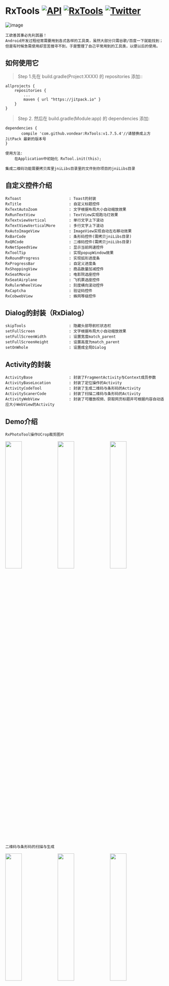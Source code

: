 # RxTools [![API](https://img.shields.io/badge/API-14%2B-blue.svg?style=flat)](https://android-arsenal.com/api?level=14)  [![RxTools](https://jitpack.io/v/vondear/RxTools.svg)](https://jitpack.io/#vondear/RxTools)  [![Twitter](https://img.shields.io/badge/Gradle-2.3.3-blue.svg)](https://github.com/jiangzehui/polygonsview)![image](https://github.com/vondear/RxTools/raw/master/miku.png)    工欲善其事必先利其器！    Android开发过程经常需要用到各式各样的工具类，虽然大部分只需谷歌/百度一下就能找到；    但是有时候急需使用却苦苦搜寻不到，于是整理了自己平常用到的工具类，以便以后的使用。## 如何使用它> Step 1.先在 build.gradle(Project:XXXX) 的 repositories 添加::	allprojects {		repositories {			...			maven { url "https://jitpack.io" }		}	}> Step 2. 然后在 build.gradle(Module:app) 的 dependencies 添加:	dependencies {	       compile 'com.github.vondear:RxTools:v1.7.5.4'//请替换成上方 JitPack 最新的版本号	}    使用方法:         在Application中初始化 RxTool.init(this);            集成二维码功能需要拷贝库里jniLibs目录里的文件到你项目的jniLibs目录## 自定义控件介绍    RxToast                     : Toast的封装    RxTitle                     : 自定义标题控件    RxTextAutoZoom              : 文字根据布局大小自动缩放效果    RxRunTextView               : TextView实现跑马灯效果    RxTextviewVertical          : 单行文字上下滚动    RxTextViewVerticalMore      : 多行文字上下滚动    RxAutoImageView             : ImageView实现自动左右移动效果    RxBarCode                   : 条形码控件(需拷贝jniLibs目录)    RxQRCode                    : 二维码控件(需拷贝jniLibs目录)    RxNetSpeedView              : 显示当前网速控件    RxToolTip                   : 实现popupWindow效果    RxRoundProgress             : 实现弧形进度条    RxProgressBar               : 自定义进度条    RxShoppingView              : 商品数量加减控件    RxSeatMovie                 : 电影院选座控件    RxSeatAirplane              : 飞机票选座控件    RxRulerWheelView            : 刻度横向滚动控件    RxCaptcha                   : 验证码控件    RxCobwebView                : 蛛网等级控件    ## Dialog的封装（RxDialog）    skipTools                   : 隐藏头部导航栏状态栏    setFullScreen               : 文字根据布局大小自动缩放效果    setFullScreenWidth          : 设置宽度match_parent    setFullScreenHeight         : 设置高度为match_parent    setOnWhole                  : 设置成全局Dialog## Activity的封装    ActivityBase                : 封装了FragmentActivity与Context成员参数    ActivityBaseLocation        : 封装了定位操作的Activity    ActivityCodeTool            : 封装了生成二维码与条形码的Activity    ActivityScanerCode          : 封装了扫描二维码与条形码的Activity    ActivityWebView             : 封装了可播放视频、获取网页标题并可根据内容自动适应大小WebView的Activity## Demo介绍```RxPhotoTool操作UCrop裁剪图片```<img src="screenshot/screenshot_1.jpg" width="32%"> <img src="screenshot/screenshot_8.jpg" width="32%"> <img src="screenshot/screenshot_9.jpg" width="32%">```二维码与条形码的扫描与生成```<img src="screenshot/screenshot_2.jpg" width="32%">  <img src="screenshot/screenshot_3.jpg" width="32%"> <img src="screenshot/screenshot_10.jpg" width="32%"> ```常用的Dialog展示```<img src="screenshot/screenshot_5.png" width="32%"> <img src="screenshot/screenshot_6.png" width="32%"> <img src="screenshot/screenshot_7.png" width="32%"><img src="screenshot/screenshot_11.png" width="32%"> <img src="screenshot/screenshot_12.png" width="32%"> <img src="screenshot/screenshot_13.png" width="32%">```其他功能展示```<img src="screenshot/screenshot_4.jpg" width="32%"> <img src="screenshot/screenshot_14.png" width="32%"> <img src="screenshot/screenshot_15.png" width="32%"><img src="screenshot/screenshot_16.png" width="32%"> <img src="screenshot/screenshot_17.png" width="32%"> <img src="screenshot/screenshot_18.png" width="32%">## 功能模块介绍> 常用功能 -> RxTool.java    hideKeyboard                : 点击隐藏软键盘    countDown                   : 倒计时(获取验证码倒计时)    showToast                   : 封装了Toast的方法    fixListViewHeight           : 手动计算出listView的高度，但是不再具有滚动效果    createQRImage               : 生成二维码    drawLinecode                : 生成条形码    Md5                         : 生成MD5加密32位字符串    delayToDo                   : 延时操作    isFastClick                 : 是否快速点击    setEdTwoDecimal             : EditText 首位小数点自动加零，最多两位小数    setEditNumberPrefix         : EditText 前缀自动补零> Activity相关 ->RxActivityTool    addActivity                 : 添加Activity 到栈    currentActivity             : 获取当前的Activity（堆栈中最后一个压入的)    finishActivity              : 结束当前Activity（堆栈中最后一个压入的）    finishAllActivity           : 结束所有的Activity    AppExit                     : 退出当前APP    getActivityStack            : 获取Activity栈    单个Activity操作    isExistActivity             : 判断是否存在指定Activity    launchActivity              : 打开指定的Activity    skipActivity                : 跳转到指定Activity    skipActivityAndFinish       : 跳转到指定Activity并关闭当前Activity    skipActivityAndFinishAll    : 跳转后Finish之前所有的Activity    skipActivityForResult       : activityForResult封装    getLauncherActivity         : 获取launcher activity> 动画相关 ->RxAnimationTool    animationColorGradient      : 颜色渐变动画    cardFilpAnimation           : 卡片翻转动画    zoomIn                      : 缩小动画    zoomOut                     : 放大动画> 应用相关 ->RxAppTool    InstallAPK                  : 安装APK    installApp                  : 安装App（支持7.0）    installAppSilent            : 静默安装App    uninstallApp                : 卸载App    uninstallAppSilent          : 静默卸载App    isAppRoot                   : 判断App是否有root权限    launchApp                   : 打开App    getAppPackageName           : 获取App包名    getAppDetailsSettings       : 获取App具体设置    getAppName                  : 获取App名称    getAppIcon                  : 获取App图标    getAppPath                  : 获取App路径    getAppVersionName           : 获取App版本号    getAppVersionCode           : 获取App版本码    isSystemApp                 : 判断App是否是系统应用    isAppDebug                  : 判断App是否是Debug版本    getAppSignature             : 获取App签名    getAppSignatureSHA1         : 获取应用签名的的SHA1值    isInstallApp                : 判断App是否安装    getAppInfo                  : 获取当前App信息    getBean                     : 得到AppInfo的Bean    getAllAppsInfo              : 获取所有已安装App信息    isAppBackground             : 判断当前App处于前台还是后台> 状态栏相关 -> RxBarTool.java    setTransparentStatusBar     : 设置透明状态栏(api大于19方可使用)    hideStatusBar               : 隐藏状态栏    noTitle                     : 隐藏Title    FLAG_FULLSCREEN             : 设置全屏    getStatusBarHeight          : 获取状态栏高度    isStatusBarExists           : 判断状态栏是否存在    getActionBarHeight          : 获取ActionBar高度    showNotificationBar         : 显示通知栏    hideNotificationBar         : 隐藏通知栏    invokePanels                : 反射唤醒通知栏> 广播工具类 ->RxBroadcastTool    BroadcastReceiverNetWork    : 监听网络状态改变的广播    initRegisterReceiverNetWork : 注册监听网络状态的广播> 摄像机相关 -> RxCameraTool.java    openFlashLight              : 打开闪光灯    closeFlashLight             : 关闭闪光灯> 剪贴板相关 -> RxClipboardTool.java    copyText                    : 复制文本到剪贴板    getText                     : 获取剪贴板的文本    copyUri                     : 复制uri到剪贴板    getUri                      : 获取剪贴板的uri    copyIntent                  : 复制意图到剪贴板    getIntent                   : 获取剪贴板的意图> 常量相关 -> RxConstTool.java    存储相关常量    BYTE                        : Byte与Byte的倍数    KB                          : KB与Byte的倍数    MB                          : MB与Byte的倍数    GB                          : GB与Byte的倍数    时间相关常量    MSEC                        : 毫秒与毫秒的倍数    SEC                         : 秒与毫秒的倍数    MIN                         : 分与毫秒的倍数    HOUR                        : 时与毫秒的倍数    DAY                         : 天与毫秒的倍数    正则相关常量    REGEX_MOBILE_SIMPLE         : 手机号（简单）    REGEX_MOBILE_EXACT          : 手机号（精确）    REGEX_TEL                   : 电话号码    REGEX_IDCARD15              : 身份证号码15位    REGEX_IDCARD18              : 身份证号码18位    REGEX_EMAIL                 : 邮箱    REGEX_URL                   : URL    REGEX_CHZ                   : 汉字    REGEX_USERNAME              : 用户名，取值范围为a-z,A-Z,0-9,"_",汉字，不能以"_"结尾,用户名必须是6-20位    REGEX_DATE                  : yyyy-MM-dd格式的日期校验，已考虑平闰年    REGEX_IP                    : IP地址> 数据处理相关 -> RxDataTool.java    数据的判断    isNullString                : 判断字符串是否为空 为空即true    isEmpty                     : 判断对象是否为空 为空即true    isInteger                   : 判断字符串是否是整数    isDouble                    : 判断字符串是否是浮点数    isNumber                    : 判断字符串是否是数字    getAstro                    : 根据日期判断星座    数据的转换    stringToInt                 : 字符串转换成整数 ,转换失败将会 return 0;    stringToLong                : 字符串转换成long ,转换失败将会 return 0;    stringToDouble              : 字符串转换成double ,转换失败将会 return 0;    simpleDateFormat            : 将date转换成format格式的日期    Date2Timestamp              :  将日期字符串 按照 指定的格式 转换成 DATE    getDate                     : 时间戳  转换成 指定格式的日期    string2Timestamp            : 将 yyyy年MM月dd日 转换成 时间戳    getCurrentDateTime          : 获取当前日期时间 / 得到今天的日期    getYestoryDate              : 得到昨天的日期    formatTime                  : 视频时间 转换成 "mm:ss"    formatSeconds               : "mm:ss" 转换成 视频时间    getDaysByYearMonth          : 根据年 月 获取对应的月份 天数    StringToInputStream         : 字符串转InputStream    upperFirstLetter            : 首字母大写    lowerFirstLetter            : 首字母小写    reverse                     : 反转字符串    toDBC                       : 转化为半角字符    toSBC                       : 转化为全角字符    oneCn2ASCII                 : 单个汉字转成ASCII码    oneCn2PY                    : 单个汉字转成拼音    getPYFirstLetter            : 获得第一个汉字首字母    cn2PY                       : 中文转拼音    bytes2HexString             : byteArr转hexString    hexString2Bytes             : hexString转byteArr    hex2Dec                     : hexChar转int    chars2Bytes                 : charArr转byteArr    bytes2Chars                 : byteArr转charArr    byte2Size                   : 字节数转以unit为单位的size    size2Byte                   : 以unit为单位的size转字节数    byte2FitSize                : 字节数转合适大小    input2OutputStream          : inputStream转outputStream    output2InputStream          : outputStream转inputStream    inputStream2Bytes           : inputStream转byteArr    bytes2InputStream           : byteArr转inputStream    outputStream2Bytes          : outputStream转byteArr    bytes2OutputStream          : outputStream转byteArr    inputStream2String          : inputStream转string按编码    string2InputStream          : string转inputStream按编码    outputStream2String         : outputStream转string按编码    string2OutputStream         : string转outputStream按编码 > 设备工具类 -> RxDeviceTool.java    屏幕相关    getScreenHeight             : 得到屏幕的高    getScreenWidth              : 得到屏幕的宽    getScreenWidths             : 得到设备屏幕的宽度    getScreenHeights            : 得到设备屏幕的高度    getScreenDensity            : 得到设备的密度    setLandscape                : 设置屏幕为横屏    setPortrait                 : 设置屏幕为竖屏    isLandscape                 : 判断是否横屏    isPortrait                  : 判断是否竖屏    getScreenRotation           : 获取屏幕旋转角度    captureWithStatusBar        : 获取当前屏幕截图，包含状态栏    captureWithoutStatusBar     : 获取当前屏幕截图，不包含状态栏    getDisplayMetrics           : 获取DisplayMetrics对象    isScreenLock                : 判断是否锁屏    硬件信息相关    getUniqueSerialNumber       : 获取手机唯一标识序列号    getIMEI                     : 获取设备的IMEI    getIMSI                     : 获取设备的IMSI    getDeviceSoftwareVersion    : 获取设备的软件版本号    getLine1Number              : 获取手机号    getNetworkCountryIso        : 获取ISO标准的国家码，即国际长途区号    getNetworkOperator          : 获取设备的 MCC + MNC    getNetworkOperatorName      : 获取(当前已注册的用户)的名字    getNetworkType              : 获取当前使用的网络类型    getPhoneType                : 获取手机类型    getSimCountryIso            : 获取SIM卡的国家码    getSimOperator              : 获取SIM卡提供的移动国家码和移动网络码.5或6位的十进制数字    getSimOperatorName          : 获取服务商名称    getSimSerialNumber          : 获取SIM卡的序列号    getSimState                 : 获取SIM的状态信息    getSubscriberId             : 获取唯一的用户ID    getVoiceMailNumber          : 获取语音邮件号码    getAndroid_id               : 获取ANDROID ID    getBuildBrandModel          : 获取设备型号，如MI2SC    getBuildBrand               : 获取设备品牌名称    getBuildMANUFACTURER        : 获取设备厂商，如Xiaomi    getSerialNumber             : 获取序列号    getAppVersionNo             : 获取App版本号    getAppVersionName           : 获取App版本名称    checkPermission             : 检查权限    getDeviceInfo               : 获取设备信息    ThroughArray                : 遍历LOG输出HashMap    getMacAddress               : 获取设备MAC地址    手机操作相关    isPhone                     : 判断设备是否是手机    getPhoneStatus              : 获取手机状态信息    dial                        : 跳至填充好phoneNumber的拨号界面    callPhone                   : 拨打电话    sendSms                     : 发送短信    getAllContactInfo           : 获取手机联系人    getContantNum               : 打开手机联系人界面点击联系人后便获取该号码    getAllSMS                   : 获取手机短信并保存到xml中> 编码解码相关工具类 -> RxEncodeTool.java    urlEncode                   : URL编码    urlDecode                   : URL解码    base64Encode                : Base64编码    base64Encode2String         : Base64编码    base64Decode                : Base64解码    base64UrlSafeEncode         : Base64URL安全编码    htmlEncode                  : Html编码    htmlDecode                  : Html解码> 加密解密相关的工具类 -> RxEncryptTool.java    哈希加密相关    encryptMD2ToString          : MD2加密    encryptMD2                  : MD2加密    encryptMD5ToString          : MD5加密    encryptMD5                  : MD5加密    encryptMD5File2String       : MD5加密文件    encryptMD5File              : MD5加密文件    encryptSHA1ToString         : SHA1加密    encryptSHA1                 : SHA1加密    encryptSHA224ToString       : SHA224加密    encryptSHA224               : SHA224加密    encryptSHA256ToString       : SHA256加密    encryptSHA256               : SHA256加密    encryptSHA384ToString       : SHA384加密    encryptSHA384               : SHA384加密    encryptSHA512ToString       : SHA512加密    encryptSHA512               : SHA512加密    encryptAlgorithm            : 对data进行algorithm算法加密    DES加密相关    DESTemplet                  : DES加密    encryptDES                  : DES加密    encryptDES2Base64           : DES加密后转为Base64编码    encryptDES2HexString        : DES加密后转为16进制    decryptBase64DES            : DES解密Base64编码密文    decryptHexStringDES         : DES解密16进制密文    decryptDES                  : DES解密    3DES加密相关    encrypt3DES2Base64          : 3DES加密后转为Base64编码    encrypt3DES2HexString       : 3DES加密后转为16进制    encrypt3DES                 : 3DES加密    decryptBase64_3DES          : 3DES解密Base64编码密文    decryptHexString3DES        : 3DES解密16进制密文    decrypt3DES                 : 3DES解密    AES加密相关    encryptAES2Base64           : AES加密后转为Base64编码    encryptAES2HexString        : AES加密后转为16进制    encryptAES                  : AES加密    decryptBase64AES            : AES解密Base64编码密文    decryptHexStringAES         : AES解密16进制密文    decryptAES                  : AES解密> 图片信息操作相关 -> RxExifTool.java    writeLatLonIntoJpeg         : 将经纬度信息写入JPEG图片文件里> 文件操作相关 -> RxFileTool.java    SD卡操作    getRootPath                 : 得到SD卡根目录    getCecheFolder              : 获取本应用图片缓存目录    isSDCardEnable              : 判断SD卡是否打开    getSDCardPath               : 获取SD卡路径    getDataPath                 : 获取SD卡Data路径    getFreeSpace                : 获取SD卡剩余空间    sdCardIsAvailable           : SD卡是否可用    fileExists                  : 文件或者文件夹是否存在    delAllFile                  : 删除指定文件夹下所有文件, 不保留文件夹.    copy                        : 文件复制(文件路径)    copyFile                    : 复制文件(文件/InputStream流)    copyFolder                  : 复制整个文件夹内    renameFile                  : 重命名文件    getSDCardAvailaleSize       : 获取磁盘可用空间    getDirSize                  : 获取某个目录可用大小    getFileAllSize              : 获取文件或者文件夹大小    initFile                    : 创建一个文件    initDirectory               : 创建一个文件夹    saveFile                    : 保存InputStream流到文件    saveFileUTF8                : 用UTF8保存一个文件    getFileUTF8                 : 用UTF8读取一个文件    getFileIntent               : 得到一个文件Intent    getDiskCacheDir             : 获取缓存目录    getDiskFileDir              : 获取缓存视频文件目录    mergeFiles                  : 多个文件拼接合并    getNativeM3u                : 将在线的m3u8替换成本地的m3u8    write                       : 将字符串 保存成 文件    TextToFile                  : 传入文件名以及字符串, 将字符串信息保存到文件中    GetAllFileName              : 获取 搜索的路径 下的 所有 后缀 的文件    readFileByLines             : 以行为单位读取文件，常用于读面向行的格式化文件    getFileByPath               : 根据文件路径获取文件    isFileExists                : 判断文件是否存在    isDir                       : 判断是否是目录    isFile                      : 判断是否是文件    createOrExistsDir           : 判断目录是否存在，不存在则判断是否创建成功    createOrExistsFile          : 判断文件是否存在，不存在则判断是否创建成功    createFileByDeleteOldFile   : 判断文件是否存在，存在则在创建之前删除    copyOrMoveDir               : 复制或移动目录    copyOrMoveFile              : 复制或移动文件    copyDir                     : 复制目录    copyFile                    : 复制文件    moveDir                     : 移动目录    moveFile                    : 移动文件    deleteDir                   : 删除目录    deleteFile                  : 删除文件    listFilesInDir              : 获取目录下所有文件    listFilesInDirWithFilter    : 获取目录下所有后缀名为suffix的文件    searchFileInDir             : 获取目录下指定文件名的文件包括子目录    writeFileFromIS             : 将输入流写入文件    writeFileFromString         : 将字符串写入文件    readFile2List               : 指定编码按行读取文件到List    readFile2String             : 指定编码按行读取文件到字符串中    readFile2Bytes              : 指定编码按行读取文件到字符数组中    getFileCharsetSimple        : 简单获取文件编码格式    getFileLines                : 获取文件行数    getFileSize                 : 获取文件大小    getFileMD5                  : 获取文件的MD5校验码    closeIO                     : 关闭IO    getDirName                  : 获取全路径中的最长目录    getFileName                 : 获取全路径中的文件名    getFileNameNoExtension      : 获取全路径中的不带拓展名的文件名    getFileExtension            : 获取全路径中的文件拓展名    清除数据    cleanInternalCache          : 清除内部缓存    cleanInternalFiles          : 清除内部文件    cleanInternalDbs            : 清除内部数据库    cleanInternalDbByName       : 根据名称清除数据库    cleanInternalSP             : 清除内部SP    cleanExternalCache          : 清除外部缓存    cleanCustomCache            : 清除自定义目录下的文件> Fragment操作相关 -> RxFragmentTool.java    showFragment                : 显示当前Fragment> 图像操作相关 -> RxImageTool.java    单位转换    dp2px                       : dp转px    dip2px                      : dip转px    px2dp                       : px转dp    px2dip                      : px转dip    sp2px                       : sp转px    px2sp                       : px转sp        图片处理相关    bitmap2Bytes                : bitmap转byteArr    bytes2Bitmap                : byteArr转bitmap    drawable2Bitmap             : drawable转bitmap    bitmap2Drawable             : bitmap转drawable    drawable2Bytes              : drawable转byteArr    bytes2Drawable              : byteArr转drawable    calculateInSampleSize       : 计算采样大小    getBitmap                   : 从文件/InputStream流/resId中获取bitmap    scale                       : 缩放图片    clip                        : 裁剪图片    skew                        : 倾斜图片    rotate                      : 旋转图片    getRotateDegree             : 获取图片旋转角度    toRound                     : 转为圆形图片    toRoundCorner               : 转为圆角图片    fastBlur                    : 快速模糊    renderScriptBlur            : renderScript模糊图片(API大于17)    stackBlur                   : stack模糊图片    addFrame                    : 添加颜色边框    addReflection               : 添加倒影    addTextWatermark            : 添加文字水印    addImageWatermark           : 添加图片水印    toAlpha                     : 转为alpha位图    toGray                      : 转为灰度图片    save                        : 保存图片    isImage                     : 根据文件名判断文件是否为图片    getImageType                : 获取图片类型        图片压缩有关    compressByScale             : 按缩放压缩    compressByQuality           : 按质量压缩    compressBySampleSize        : 按采样大小压缩        GetLocalOrNetBitmap         : 得到本地或者网络上的bitmap    getColorByInt               : 将16进制的颜色转化成10进制    FilpAnimation               : 界面翻转动画> Intent相关 -> RxIntentTool.java    getInstallAppIntent         : 获取安装App(支持7.0)的意图    getUninstallAppIntent       : 获取卸载App的意图    getLaunchAppItent           : 获取打开App的意图    getAppInfoIntent            : 获取App信息的意图    getShareInfoIntent          : 获取App信息分享的意图    getIntentByPackageName      : 根据包名获取意图    getComponentNameIntent      : 获取其他应用的Intent> 键盘相关 -> RxKeyboardTool.java    hideSoftInput               : 动态隐藏软键盘    showSoftInput               : 动态显示软键盘    toggleSoftInput             : 切换键盘显示与否状态> 定位相关 -> RxLocationTool.java    isGpsEnabled                : 判断Gps是否可用    isLocationEnabled           : 判断定位是否可用    openGpsSettings             : 打开Gps设置界面    registerLocation            : 注册Location    unRegisterLocation          : 注销Location    getAddress                  : 根据经纬度获取地理位置    getCountryName              : 根据经纬度获取所在国家    getLocality                 : 根据经纬度获取所在地    getStreet                   : 根据经纬度获取所在街道    gpsToDegree                 : GPS坐标 转换成 角度(例如 113.202222 转换成 113°12′8″)    GPS84ToGCJ02                : 国际 GPS84 坐标系 转换成 [国测局坐标系] 火星坐标系 (GCJ-02)    GCJ02ToGPS84                : [国测局坐标系] 火星坐标系 (GCJ-02) 转换成 国际 GPS84 坐标系    GCJ02ToBD09                 : 火星坐标系 (GCJ-02) 转换成 百度坐标系 (BD-09)    BD09ToGCJ02                 : 百度坐标系 (BD-09) 转换成 火星坐标系 (GCJ-02)    BD09ToGPS84                 : 百度坐标系 (BD-09) 转换成 国际 GPS84 坐标系    outOfChina                  : 判断经纬度是否在中国范围内> 网络相关 -> RxNetTool.java    ping                        : 判断是否有外网连接    isWifiEnabled               : 判断WIFI是否打开    is3rd                       : 判断是否为3G网络    isWifi                      : 判断网络连接方式是否为WIFI    isNetworkAvailable          : 判断网络连接是否可用    isGpsEnabled                : GPS是否打开    getNetWork                  : 获取当前网络状态    openWirelessSettings        : 打开网络设置界面    getActiveNetworkInfo        : 获取活动网络信息    isAvailable                 : 判断网络是否可用    isConnected                 : 判断网络是否连接    is4G                        : 判断网络是否是4G    isWifiConnected             : 判断wifi是否连接状态    getNetworkOperatorName      : 获取移动网络运营商名称    getPhoneType                : 获取移动终端类型    getNetWorkType              : 获取当前的网络类型    getNetWorkTypeName          : 获取当前的网络类型名称> 权限请求操作工具类 -> RxPermissionsTool.java    addPermission               : 添加权限    initPermission              : 请求权限> 图片获取相关 -> RxPhotoTool.java    openCameraImage             : 调用系统相机    openLocalImage              : 调用系统相册    cropImage                   : 裁剪图片    createImagePathUri          : 创建一条图片地址uri,用于保存拍照后的照片    getRealFilePath             : 获取图片uri的真实文件地址> 拍照相关 -> RxPictureTool.java    getOpenCameraIntent         : 获取打开照程序界面的Intent    getImagePickerIntent        : 获取[跳转至相册选择界面,并跳转至裁剪界面，可以指定是否缩放裁剪区域]的Intent    getCameraIntent             : 获取[跳转至相册选择界面,并跳转至裁剪界面，默认可缩放裁剪区域]的Intent    getCropImageIntent          : 获取[跳转至裁剪界面]的Intent    getChoosedImage             : 获得选中相册的图片    getChoosedImagePath         : 获得选中相册的图片路径    getTakePictureFile          : 获取拍照之后的照片文件（JPG格式）> 进程相关 -> RxProcessTool.java    getForegroundProcessName    : 获取前台线程包名    getAllBackgroundProcesses   : 获取后台服务进程    killAllBackgroundProcesses  : 杀死所有后台服务进程    killBackgroundProcesses     : 杀死后台服务进程> 正则判断相关 -> RxRegTool.java    正则判断    isMobile                    : 判断是否为真实手机号    isMobileSimple              : 验证手机号（简单）    isMobileExact               : 验证手机号（精确）    isTel                       : 验证电话号码    isBankCard                  : 验证银卡卡号    validateIdCard              : 15位和18位身份证号码的正则表达式 身份证验证    isIDCard15                  : 验证身份证号码15位    isIDCard18                  : 验证身份证号码18位    isEmail                     : 验证邮箱    isURL                       : 验证URL    isChz                       : 验证汉字    isUsername                  : 验证用户名    isDate                      : 验证yyyy-MM-dd格式的日期校验，已考虑平闰年    isIP                        : 验证IP地址    isMatch                     : string是否匹配regex    stringFormat                : String.Format方法的封装        hideMobilePhone             : 隐藏手机中间4位号码    formatCard                  : 格式化银行卡 隐藏中间8位号码    formatCardEndFour           : 获取银行卡后四位    format2Decimals             : 将字符串格式化为带两位小数的字符串> Service相关 -> RxServiceTool.java    isRunningService            : 获取服务是否开启    > Shell相关 -> RxShellTool.java    isRoot                      : 判断设备是否root    execCmd                     : 是否是在root下执行命令    > SharedPreferences相关 -> RxSPTool.java    putContent                  : 单条方式存入SharedPreferences    getContent                  : 获取标记为tag的值    putJSONCache                : 存放JSON缓存数据    readJSONCache               : 读取JSON缓存数据    clearPreference             : 清除指定的信息(若为null 则删除name下所有的键值)> 线程池相关工具类 -> RxThreadPoolTool.java    RxThreadPoolTool            : ThreadPoolTool构造函数    execute                     : 在未来某个时间执行给定的命令(链表)    shutDown                    : 待以前提交的任务执行完毕后关闭线程池    shutDownNow                 : 试图停止所有正在执行的活动任务    isShutDown                  : 判断线程池是否已关闭    isTerminated                : 关闭线程池后判断所有任务是否都已完成    awaitTermination            : 请求关闭、发生超时或者当前线程中断    submit                      : 提交一个Runnable任务用于执行    invokeAll                   : 执行给定的任务    invokeAny                   : 执行给定的任务    schedule                    : 延迟执行Runnable命令    scheduleWithFixedRate       : 延迟并循环执行命令    scheduleWithFixedDelay      : 延迟并以固定休息时间循环执行命令> 时间相关 -> RxTimeTool.java        milliseconds2String         : 将时间戳转为时间字符串    string2Milliseconds         : 将时间字符串转为时间戳    string2Date                 : 将时间字符串转为Date类型    date2String                 : 将Date类型转为时间字符串    date2Milliseconds           : 将Date类型转为时间戳    milliseconds2Date           : 将时间戳转为Date类型    milliseconds2Unit           : 毫秒时间戳单位转换    getIntervalTime             : 获取两个时间差    getCurTimeMills             : 获取当前时间戳    getCurTimeString            : 获取当前时间字符串    getCurTimeDate              : 获取当前时间    getIntervalByNow            : 获取与当前时间的差    isLeapYear                  : 判断闰年> 压缩相关 -> RxZipTool.java    zipFiles                    : 批量压缩文件    zipFile                     : 压缩文件    unzipFiles                  : 批量解压文件    unzipFile                   : 解压文件    unzipFileByKeyword          : 解压带有关键字的文件    getFilesPath                : 获取压缩文件中的文件路径链表    getComments                 : 获取压缩文件中的注释链表    getEntries                  : 获取压缩文件中的文件对象## 支付工具类### 支付宝支付:             AliPayTools.aliPay(mContext,            APP_ID,//支付宝分配的APP_ID            isRSA2,//是否是 RSA2 加密            RSA_PRIVATE,// RSA 或 RSA2 字符串            new AliPayModel(order_id,//订单ID (唯一)                            money,//价格                            name,//商品名称                            detail),//商品描述详情 (用于显示在 支付宝 的交易记录里)            new onRequestListener() {                @Override                public void onSuccess(String s) {RxToast.success("支付成功");}                                                                                                            @Override                public void onError(String s) {RxToast.error("支付失败");            }        });        ### 微信支付:> 第一种情景: 支付操作全部在APP端完成(包括统一下单接口) 即支付过程无后台参与                WechatPayTools.wechatPayUnifyOrder(mContext,            WX_APP_ID, //微信分配的APP_ID            WX_PARTNER_ID, //微信分配的 PARTNER_ID (商户ID)            WX_PRIVATE_KEY, //微信分配的 PRIVATE_KEY (私钥)            new WechatModel(order_id, //订单ID (唯一)                            money, //价格                            name, //商品名称                            detail), //商品描述详情            new onRequestListener() {                @Override                public void onSuccess(String s) {}                    @Override                public void onError(String s) {}        });        > 第二种情景: 从后台获取到 prepayid（预支付订单ID） 之后,在App端进行支付操作                wechatPayApp(mContext,            app_id, //微信分配的APP_ID            partner_id, //微信分配的 PARTNER_ID (商户ID)            wx_private_key, //微信分配的 PRIVATE_KEY (私钥)            prepay_id, //订单ID (唯一)            new onRequestListener() {                @Override                public void onSuccess(String s) {}                    @Override                public void onError(String s) {}        });        ### 微信分享:>  分享网页        WechatShareTools.init(mContext, WX_APP_ID);//初始化                String url = "https://github.com/vondear/RxTools";//网页链接                        String description = "工欲善其事必先利其器！";//描述                       Bitmap bitmap = BitmapFactory.decodeResource(getResources(), R.mipmap.ic_launcher);//获取Bitmap        byte[] bitmapByte = RxImageTool.bitmap2Bytes(bitmap, Bitmap.CompressFormat.PNG);//将 Bitmap 转换成 byte[]                mWechatShareModel = new WechatShareModel(url, "APP名称", description, bitmapByte);                //Friend 分享微信好友,Zone 分享微信朋友圈,Favorites 分享微信收藏        WechatShareTools.shareURL(mWechatShareModel, WechatShareTools.SharePlace.Friend);//分享操作## APK文件扫描二维码 或者 点击二维码 下载[![RxTools](https://github.com/vondear/RxTools/blob/master/qrcode_apk.png)](https://github.com/vondear/RxTools/raw/master/RxTools.apk)#### 闲聊群 435644020